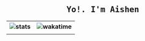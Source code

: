 <div align="center">
  <h2>
    <samp><b>Yo!. I'm Aishen</b></samp>
  </h2>
  <table>
    <tr>
      <th> 
        <img 
          alt="stats" 
          src="https://github-readme-stats.vercel.app/api?custom_title=my%20stats&username=aishenreemo&show_icons=true&count_private=true&include_all_commits=true&theme=dark"
        />
        </th><th>
        <img 
          alt="wakatime" 
          src="https://github-readme-stats.vercel.app/api/wakatime?langs_count=5&username=aishen&layout=compact&layout=compact&theme=dark&custom_title=wakatime%20stats&v=2"
        />
      </th>
    </tr><tr>
      <td></td>
    </tr>
  </table>
</div>
